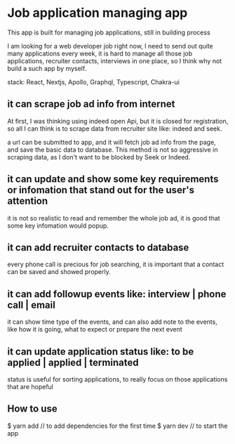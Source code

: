 # Job application managing app

This app is built for managing job applications, still in building process

I am looking for a web developer job right now, I need to send out quite many applications every week, it is hard to manage all those job applications, recruiter contacts, interviews in one place, so I think why not build a such app by myself.

stack: React, Nextjs, Apollo, Graphql, Typescript, Chakra-ui

## it can scrape job ad info from internet

At first, I was thinking using indeed open Api, but it is closed for registration, so all I can think is to scrape data from recruiter site like: indeed and seek.

a url can be submitted to app, and it will fetch job ad info from the page, and save the basic data to database. This method is not so aggressive in scraping data, as I don't want to be blocked by Seek or Indeed.

## it can update and show some key requirements or infomation that stand out for the user's attention

it is not so realistic to read and remember the whole job ad, it is good that some key infomation would popup.

## it can add recruiter contacts to database

every phone call is precious for job searching, it is important that a contact can be saved and showed properly.

## it can add followup events like: interview | phone call | email

it can show time type of the events, and can also add note to the events, like how it is going, what to expect or prepare the next event

## it can update application status like: to be applied | applied | terminated

status is useful for sorting applications, to really focus on those applications that are hopeful

## How to use

$ yarn add // to add dependencies for the first time
$ yarn dev // to start the app
